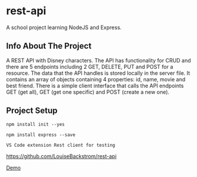 # rest-api
A school project learning NodeJS and Express. 

## Info About The Project
A REST API with Disney characters. The API has functionality for CRUD and there are 5 endpoints including 2 GET, DELETE, PUT and POST for a resource. The data that the API handles is stored locally in the server file. It contains an array of objects containing 4 properties: id, name, movie and best friend. There is a simple client interface that calls the API endpoints GET (get all), GET (get one specific) and POST (create a new one).

## Project Setup

```npm install init --yes```

```npm install express --save```

```VS Code extension Rest client for testing```

https://github.com/LouiseBackstrom/rest-api

[Demo](https://louisebackstrom.github.io/rest-api/)

